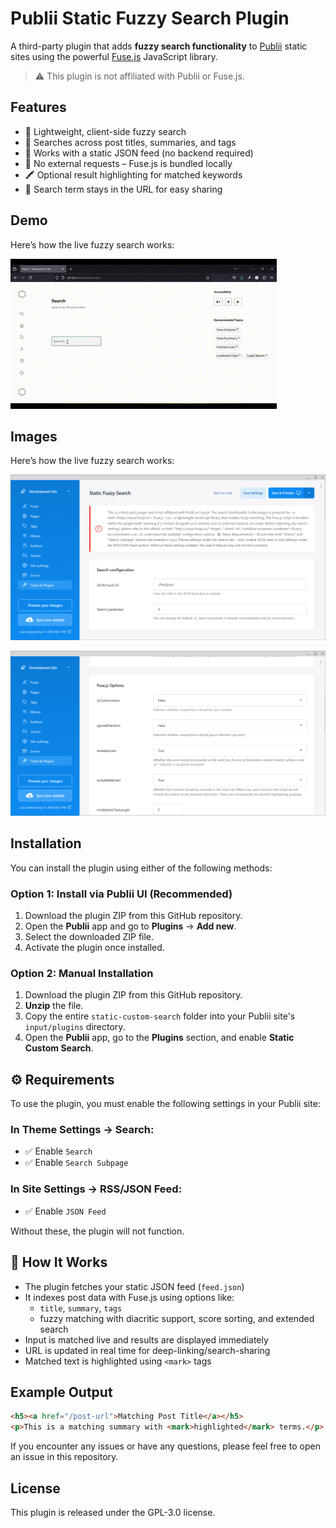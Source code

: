 # Publii Static Fuzzy Search Plugin

A third-party plugin that adds **fuzzy search functionality** to [Publii](https://getpublii.com) static sites using the powerful [Fuse.js](https://fusejs.io) JavaScript library.

> ⚠️ This plugin is not affiliated with Publii or Fuse.js.


## Features

- 🚀 Lightweight, client-side fuzzy search
- 🔎 Searches across post titles, summaries, and tags
- 📂 Works with a static JSON feed (no backend required)
- 📡 No external requests – Fuse.js is bundled locally
- 🖍 Optional result highlighting for matched keywords
- 🔗 Search term stays in the URL for easy sharing

## Demo

Here’s how the live fuzzy search works:

![Search Demo](sample-images/search-demo.gif)

## Images

Here’s how the live fuzzy search works:

![Plugin Homepage](sample-images/plugin-home.png)

![Plugin Homepage 2](sample-images/plugin-home2.png)

## Installation

You can install the plugin using either of the following methods:

### Option 1: Install via Publii UI (Recommended)

1. Download the plugin ZIP from this GitHub repository.
2. Open the **Publii** app and go to **Plugins** → **Add new**.
3. Select the downloaded ZIP file.
4. Activate the plugin once installed.

### Option 2: Manual Installation

1. Download the plugin ZIP from this GitHub repository.
2. **Unzip** the file.
3. Copy the entire `static-custom-search` folder into your Publii site's `input/plugins` directory.
4. Open the **Publii** app, go to the **Plugins** section, and enable **Static Custom Search**.


## ⚙️ Requirements

To use the plugin, you must enable the following settings in your Publii site:

### In **Theme Settings** → **Search**:
- ✅ Enable `Search`
- ✅ Enable `Search Subpage`

### In **Site Settings** → **RSS/JSON Feed**:
- ✅ Enable `JSON Feed`

Without these, the plugin will not function.


## 🧠 How It Works

- The plugin fetches your static JSON feed (`feed.json`)
- It indexes post data with Fuse.js using options like:
  - `title`, `summary`, `tags`
  - fuzzy matching with diacritic support, score sorting, and extended search
- Input is matched live and results are displayed immediately
- URL is updated in real time for deep-linking/search-sharing
- Matched text is highlighted using `<mark>` tags


## Example Output

```html
<h5><a href="/post-url">Matching Post Title</a></h5>
<p>This is a matching summary with <mark>highlighted</mark> terms.</p>
```

If you encounter any issues or have any questions, please feel free to open an issue in this repository.

## License
This plugin is released under the GPL-3.0 license.